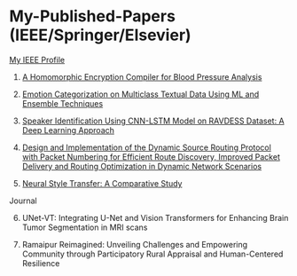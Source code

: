 # My-Published-Papers (IEEE/Springer/Elsevier)

[My IEEE Profile](https://ieeexplore.ieee.org/author/267209038916229)

1. [A Homomorphic Encryption Compiler for Blood Pressure Analysis](https://ieeexplore.ieee.org/document/10718595)

2. [Emotion Categorization on Multiclass Textual Data Using ML and Ensemble Techniques](https://ieeexplore.ieee.org/document/10689961)

3. [Speaker Identification Using CNN-LSTM Model on RAVDESS Dataset: A Deep Learning Approach](https://ieeexplore.ieee.org/document/10626802)

4. [Design and Implementation of the Dynamic Source Routing Protocol with Packet Numbering for Efficient Route Discovery, Improved Packet Delivery and Routing Optimization in Dynamic Network Scenarios](https://ieeexplore.ieee.org/document/10545945)

5. [Neural Style Transfer: A Comparative Study](https://ieeexplore.ieee.org/document/10724602)

Journal

6. UNet-VT: Integrating U-Net and Vision Transformers for Enhancing Brain Tumor Segmentation in MRI scans

7. Ramaipur Reimagined: Unveiling Challenges and Empowering Community through Participatory Rural Appraisal and Human-Centered Resilience
